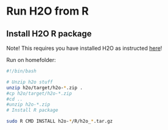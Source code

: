 # Run H2O from R

## Install H2O R package

Note! This requires you have installed H2O as instructed [here](https://github.com/avaus/bigdata-examples/tree/master/h2o)!

Run on homefolder:

```bash
#!/bin/bash

# Unzip h2o stuff
unzip h2o/target/h2o-*.zip .
#cp h2o/target/h2o-*.zip 
#cd ..
#unzip h2o-*.zip
# Install R package

sudo R CMD INSTALL h2o-*/R/h2o_*.tar.gz
```

